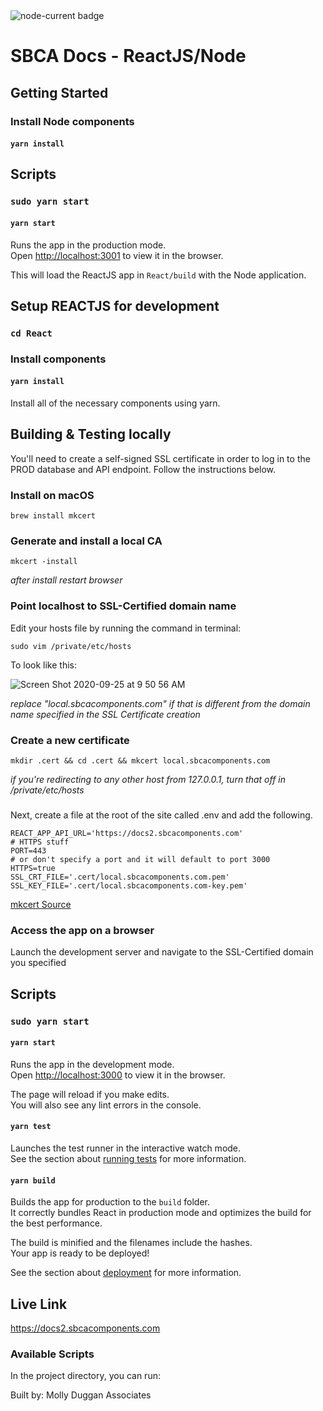 <img alt="node-current badge" src="https://img.shields.io/badge/node-%2014.15.1-brightgreen" />

# SBCA Docs - ReactJS/Node

## Getting Started

### Install Node components

#### `yarn install`

## Scripts

### `sudo yarn start`

#### `yarn start`

Runs the app in the production mode.<br />
Open [http://localhost:3001](http://localhost:3001) to view it in the browser.

This will load the ReactJS app in `React/build` with the Node application.

##

## Setup REACTJS for development

### `cd React`

### Install components

#### `yarn install`

Install all of the necessary components using yarn.

## Building & Testing locally

You'll need to create a self-signed SSL certificate in order to log in to the PROD database and API endpoint. Follow the instructions below.

### Install on macOS
```console
brew install mkcert
```

### Generate and install a local CA
```console
mkcert -install
```

*after install restart browser*

### Point localhost to SSL-Certified domain name
Edit your hosts file by running the command in terminal:

```
sudo vim /private/etc/hosts
```

To look like this:

![Screen Shot 2020-09-25 at 9 50 56 AM](https://user-images.githubusercontent.com/24490773/94294611-eb47c700-ff14-11ea-9347-ce3a5c461354.png)

*replace "local.sbcacomponents.com" if that is different from the domain name specified in the SSL Certificate creation*

### Create a new certificate
```console
mkdir .cert && cd .cert && mkcert local.sbcacomponents.com
```

*if you're redirecting to any other host from 127.0.0.1, turn that off in /private/etc/hosts*

###
Next, create a file at the root of the site called .env and add the following.
```console
REACT_APP_API_URL='https://docs2.sbcacomponents.com'
# HTTPS stuff
PORT=443
# or don't specify a port and it will default to port 3000
HTTPS=true
SSL_CRT_FILE='.cert/local.sbcacomponents.com.pem'
SSL_KEY_FILE='.cert/local.sbcacomponents.com-key.pem'
```

[mkcert Source](https://diamantidis.github.io/tips/2020/06/26/serve-localhost-website-on-https-with-mkcert)

### Access the app on a browser
Launch the development server and navigate to the SSL-Certified domain you specified

## Scripts

### `sudo yarn start`

#### `yarn start`

Runs the app in the development mode.<br />
Open [http://localhost:3000](http://localhost:3000) to view it in the browser.

The page will reload if you make edits.<br />
You will also see any lint errors in the console.

#### `yarn test`

Launches the test runner in the interactive watch mode.<br />
See the section about [running tests](https://facebook.github.io/create-react-app/docs/running-tests) for more information.

#### `yarn build`

Builds the app for production to the `build` folder.<br />
It correctly bundles React in production mode and optimizes the build for the best performance.

The build is minified and the filenames include the hashes.<br />
Your app is ready to be deployed!

See the section about [deployment](https://facebook.github.io/create-react-app/docs/deployment) for more information.

## Live Link
https://docs2.sbcacomponents.com

### Available Scripts

In the project directory, you can run:

Built by:
Molly Duggan Associates
